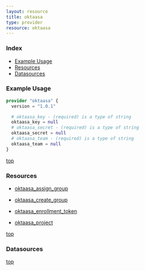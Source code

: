 ```yaml
---
layout: resource
title: oktaasa
type: provider
resource: oktaasa
---
```


### Index

- [Example Usage](#example-usage)
- [Resources](#resources)
- [Datasources](#datasources)

### Example Usage

```terraform
provider "oktaasa" {
  version = "1.0.1"

  # oktaasa_key - (required) is a type of string
  oktaasa_key = null
  # oktaasa_secret - (required) is a type of string
  oktaasa_secret = null
  # oktaasa_team - (required) is a type of string
  oktaasa_team = null
}
```

[top](#index)

### Resources


- [oktaasa_assign_group](./r/oktaasa_assign_group.md)

- [oktaasa_create_group](./r/oktaasa_create_group.md)

- [oktaasa_enrollment_token](./r/oktaasa_enrollment_token.md)

- [oktaasa_project](./r/oktaasa_project.md)


[top](#index)

### Datasources



[top](#index)